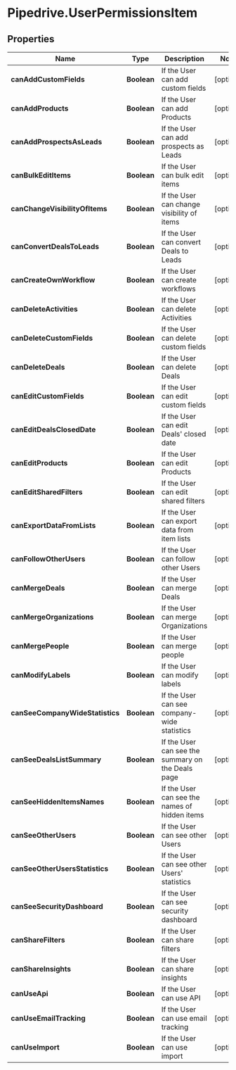 # Pipedrive.UserPermissionsItem

## Properties

Name | Type | Description | Notes
------------ | ------------- | ------------- | -------------
**canAddCustomFields** | **Boolean** | If the User can add custom fields | [optional] 
**canAddProducts** | **Boolean** | If the User can add Products | [optional] 
**canAddProspectsAsLeads** | **Boolean** | If the User can add prospects as Leads | [optional] 
**canBulkEditItems** | **Boolean** | If the User can bulk edit items | [optional] 
**canChangeVisibilityOfItems** | **Boolean** | If the User can change visibility of items | [optional] 
**canConvertDealsToLeads** | **Boolean** | If the User can convert Deals to Leads | [optional] 
**canCreateOwnWorkflow** | **Boolean** | If the User can create workflows | [optional] 
**canDeleteActivities** | **Boolean** | If the User can delete Activities | [optional] 
**canDeleteCustomFields** | **Boolean** | If the User can delete custom fields | [optional] 
**canDeleteDeals** | **Boolean** | If the User can delete Deals | [optional] 
**canEditCustomFields** | **Boolean** | If the User can edit custom fields | [optional] 
**canEditDealsClosedDate** | **Boolean** | If the User can edit Deals&#39; closed date | [optional] 
**canEditProducts** | **Boolean** | If the User can edit Products | [optional] 
**canEditSharedFilters** | **Boolean** | If the User can edit shared filters | [optional] 
**canExportDataFromLists** | **Boolean** | If the User can export data from item lists | [optional] 
**canFollowOtherUsers** | **Boolean** | If the User can follow other Users | [optional] 
**canMergeDeals** | **Boolean** | If the User can merge Deals | [optional] 
**canMergeOrganizations** | **Boolean** | If the User can merge Organizations | [optional] 
**canMergePeople** | **Boolean** | If the User can merge people | [optional] 
**canModifyLabels** | **Boolean** | If the User can modify labels | [optional] 
**canSeeCompanyWideStatistics** | **Boolean** | If the User can see company-wide statistics | [optional] 
**canSeeDealsListSummary** | **Boolean** | If the User can see the summary on the Deals page | [optional] 
**canSeeHiddenItemsNames** | **Boolean** | If the User can see the names of hidden items | [optional] 
**canSeeOtherUsers** | **Boolean** | If the User can see other Users | [optional] 
**canSeeOtherUsersStatistics** | **Boolean** | If the User can see other Users&#39; statistics | [optional] 
**canSeeSecurityDashboard** | **Boolean** | If the User can see security dashboard | [optional] 
**canShareFilters** | **Boolean** | If the User can share filters | [optional] 
**canShareInsights** | **Boolean** | If the User can share insights | [optional] 
**canUseApi** | **Boolean** | If the User can use API | [optional] 
**canUseEmailTracking** | **Boolean** | If the User can use email tracking | [optional] 
**canUseImport** | **Boolean** | If the User can use import | [optional] 


